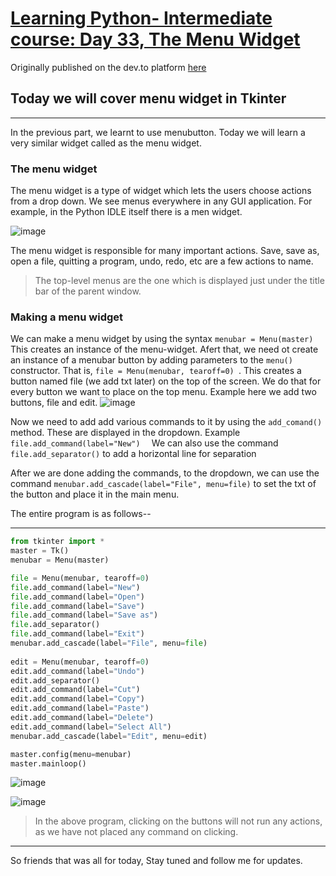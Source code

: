 # [Learning Python- Intermediate course: Day 33, The Menu Widget](https://dev.to/aatmaj/learning-python-intermediate-course-day-33-the-menu-widget-5g5l)

Originally published on the dev.to platform [here](https://dev.to/aatmaj/learning-python-intermediate-course-day-33-the-menu-widget-5g5l)

Today we will cover menu widget in Tkinter
---
____
In the previous part, we learnt to use menubutton. Today we will learn a very similar widget called as the menu widget.

### The menu widget
The menu widget is a type of widget which lets the users choose actions from a drop down. We see menus everywhere in any GUI application. For example, in the Python IDLE itself there is a men widget.

![image](https://dev-to-uploads.s3.amazonaws.com/uploads/articles/62253dleme6v337z8zzu.png)
 
 The menu widget is responsible for many important actions. Save, save as, open a file, quitting a program, undo, redo, etc are a few actions to name.

> The top-level menus are the one which is displayed just under the title bar of the parent window. 

### Making a menu widget
We can make a menu widget by using the syntax `menubar = Menu(master)` 
This creates an instance of the menu-widget. Afert that, we need ot create an instance of a menubar button by adding parameters to the `menu()` constructor. That is, `file = Menu(menubar, tearoff=0) `. This creates a button named file (we add txt later) on the top of the screen. We do that for every button we want to place on the top menu. Example here we add two buttons, file and edit.
![image](https://dev-to-uploads.s3.amazonaws.com/uploads/articles/qqd3j6cafxrg3f0kc4nb.png)
 

 Now we need to add add various commands to it by using the `add_comand()` method. These are displayed in the dropdown. Example `file.add_command(label="New")  ` We can also use the command `file.add_separator()` to add a horizontal line for separation 

After we are done adding the commands, to the dropdown, we can use the command `menubar.add_cascade(label="File", menu=file)` to set the txt of the button and place it in the main menu.

The entire program is as follows--


____

```python
from tkinter import *
master = Tk()  
menubar = Menu(master)

file = Menu(menubar, tearoff=0)  
file.add_command(label="New")  
file.add_command(label="Open")  
file.add_command(label="Save")  
file.add_command(label="Save as")
file.add_separator()
file.add_command(label="Exit")  
menubar.add_cascade(label="File", menu=file)
                 
edit = Menu(menubar, tearoff=0)  
edit.add_command(label="Undo")  
edit.add_separator()  
edit.add_command(label="Cut")  
edit.add_command(label="Copy")  
edit.add_command(label="Paste")  
edit.add_command(label="Delete")  
edit.add_command(label="Select All")  
menubar.add_cascade(label="Edit", menu=edit)

master.config(menu=menubar)  
master.mainloop()  

```

![image](https://dev-to-uploads.s3.amazonaws.com/uploads/articles/msoyhg8z1r50uqlzy0hd.png)
 

![image](https://dev-to-uploads.s3.amazonaws.com/uploads/articles/eb6lx9osbe6csxks5izm.png)

> In the above program, clicking on the buttons will not run any actions, as we have not placed any command on clicking.

____
So friends that was all for today, Stay tuned and follow me for updates.
 
